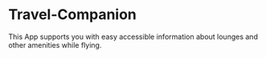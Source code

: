 # Travel-Companion
This App supports you with easy accessible information about lounges and other amenities while flying.
